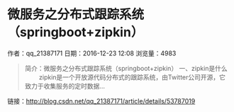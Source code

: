# 微服务之分布式跟踪系统（springboot+zipkin）
作者：qq_21387171
日期：2016-12-23 12:08
浏览量：4983
> 简介：微服务之分布式跟踪系统（springboot+zipkin）
一、zipkin是什么
        zipkin是一个开放源代码分布式的跟踪系统，由Twitter公司开源，它致力于收集服务的定时数据...

 链接：http://blog.csdn.net/qq_21387171/article/details/53787019
